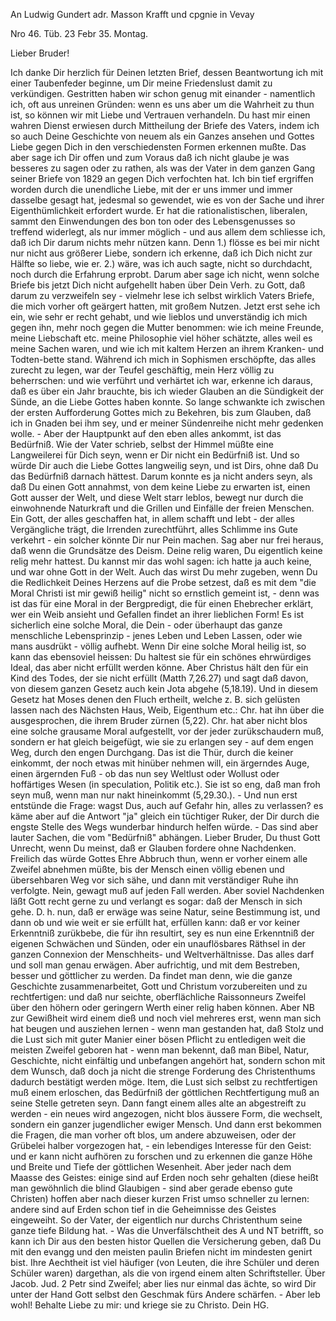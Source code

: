 An Ludwig Gundert adr. Masson Krafft und cpgnie in Vevay

Nro 46. Tüb. 23 Febr 35. Montag.

Lieber Bruder!

Ich danke Dir herzlich für Deinen letzten Brief, dessen Beantwortung ich mit einer Taubenfeder beginne, um Dir meine Friedenslust damit zu verkündigen. Gestritten haben wir schon genug mit einander - namentlich ich, oft aus unreinen Gründen: wenn es uns aber um die Wahrheit zu thun ist, so können wir mit Liebe und Vertrauen verhandeln. Du hast mir einen wahren Dienst erwiesen durch Mittheilung der Briefe des Vaters, indem ich so auch Deine Geschichte von neuem als ein Ganzes ansehen und Gottes Liebe gegen Dich in den verschiedensten Formen erkennen mußte. Das aber sage ich Dir offen und zum Voraus daß ich nicht glaube je was besseres zu sagen oder zu rathen, als was der Vater in dem ganzen Gang seiner Briefe von 1829 an gegen Dich verfochten hat. Ich bin tief ergriffen worden durch die unendliche Liebe, mit der er uns immer und immer dasselbe gesagt hat, jedesmal so gewendet, wie es von der Sache und ihrer Eigenthümlichkeit erfordert wurde. Er hat die rationalistischen, liberalen, sammt den Einwendungen des bon ton oder des Lebensgenusses so treffend widerlegt, als nur immer möglich - und aus allem dem schliesse ich, daß ich Dir darum nichts mehr nützen kann. Denn 1.) flösse es bei mir nicht nur nicht aus größerer Liebe, sondern ich erkenne, daß ich Dich nicht zur Hälfte so liebe, wie er. 2.) wäre, was ich auch sagte, nicht so durchdacht, noch durch die Erfahrung erprobt. Darum aber sage ich nicht, wenn solche Briefe bis jetzt Dich nicht aufgehellt haben über Dein Verh. zu Gott, daß darum zu verzweifeln sey - vielmehr lese ich selbst wirklich Vaters Briefe, die mich vorher oft geärgert hatten, mit großem Nutzen. Jetzt erst sehe ich ein, wie sehr er recht gehabt, und wie lieblos und unverständig ich mich gegen ihn, mehr noch gegen die Mutter benommen: wie ich meine Freunde, meine Liebschaft etc. meine Philosophie viel höher schätzte, alles weil es meine Sachen waren, und wie ich mit kaltem Herzen an ihrem Kranken- und Todten-bette stand. Während ich mich in Sophismen erschöpfte, das alles zurecht zu legen, war der Teufel geschäftig, mein Herz völlig zu beherrschen: und wie verführt und verhärtet ich war, erkenne ich daraus, daß es über ein Jahr brauchte, bis ich wieder Glauben an die Sündigkeit der Sünde, an die Liebe Gottes haben konnte. So lange schwankte ich zwischen der ersten Aufforderung Gottes mich zu Bekehren, bis zum Glauben, daß ich in Gnaden bei ihm sey, und er meiner Sündenreihe nicht mehr gedenken wolle. - Aber der Hauptpunkt auf den eben alles ankommt, ist das Bedürfniß. Wie der Vater schrieb, selbst der Himmel müßte eine Langweilerei für Dich seyn, wenn er Dir nicht ein Bedürfniß ist. Und so würde Dir auch die Liebe Gottes langweilig seyn, und ist Dirs, ohne daß Du das Bedürfniß darnach hättest. Darum konnte es ja nicht anders seyn, als daß Du einen Gott annahmst, von dem keine Liebe zu erwarten ist, einen Gott ausser der Welt, und diese Welt starr leblos, bewegt nur durch die einwohnende Naturkraft und die Grillen und Einfälle der freien Menschen. Ein Gott, der alles geschaffen hat, in allem schafft und lebt - der alles Vergängliche trägt, die Irrenden zurechtführt, alles Schlimme ins Gute verkehrt - ein solcher könnte Dir nur Pein machen. Sag aber nur frei heraus, daß wenn die Grundsätze des Deism. Deine relig waren, Du eigentlich keine relig mehr hattest. Du kannst mir das wohl sagen: ich hatte ja auch keine, und war ohne Gott in der Welt. Auch das wirst Du mehr zugeben, wenn Du die Redlichkeit Deines Herzens auf die Probe setzest, daß es mit dem "die Moral Christi ist mir gewiß heilig" nicht so ernstlich gemeint ist, - denn was ist das für eine Moral in der Bergpredigt, die für einen Ehebrecher erklärt, wer ein Weib ansieht und Gefallen findet an ihrer lieblichen Form! Es ist sicherlich eine solche Moral, die Dein - oder überhaupt das ganze menschliche Lebensprinzip - jenes Leben und Leben Lassen, oder wie mans ausdrükt - völlig aufhebt. Wenn Dir eine solche Moral heilig ist, so kann das ebensoviel heissen: Du haltest sie für ein schönes ehrwürdiges Ideal, das aber nicht erfüllt werden könne. Aber Christus hält den für ein Kind des Todes, der sie nicht erfüllt (Matth 7,26.27) und sagt daß davon, von diesem ganzen Gesetz auch kein Jota abgehe (5,18.19). Und in diesem Gesetz hat Moses denen den Fluch ertheilt, welche z. B. sich gelüsten lassen nach des Nächsten Haus, Weib, Eigenthum etc.: Chr. hat ihn über die ausgesprochen, die ihrem Bruder zürnen (5,22). Chr. hat aber nicht blos eine solche grausame Moral aufgestellt, vor der jeder zurükschaudern muß, sondern er hat gleich beigefügt, wie sie zu erlangen sey - auf dem engen Weg, durch den engen Durchgang. Das ist die Thür, durch die keiner einkommt, der noch etwas mit hinüber nehmen will, ein ärgerndes Auge, einen ärgernden Fuß - ob das nun sey Weltlust oder Wollust oder hoffärtiges Wesen (in speculation, Politik etc.). Sie ist so eng, daß man froh seyn muß, wenn man nur nakt hineinkommt (5,29.30.). - Und nun erst entstünde die Frage: wagst Dus, auch auf Gefahr hin, alles zu verlassen? es käme aber auf die Antwort "ja" gleich ein tüchtiger Ruker, der Dir durch die engste Stelle des Wegs wunderbar hindurch helfen würde. - Das sind aber lauter Sachen, die vom "Bedürfniß" abhängen. 
Lieber Bruder, Du thust Gott Unrecht, wenn Du meinst, daß er Glauben fordere ohne Nachdenken. Freilich das würde Gottes Ehre Abbruch thun, wenn er vorher einem alle Zweifel abnehmen müßte, bis der Mensch einen völlig ebenen und übersehbaren Weg vor sich sähe, und dann mit verständiger Ruhe ihn verfolgte. Nein, gewagt muß auf jeden Fall werden. Aber soviel Nachdenken läßt Gott recht gerne zu und verlangt es sogar: daß der Mensch in sich gehe. D. h. nun, daß er erwäge was seine Natur, seine Bestimmung ist, und dann ob und wie weit er sie erfüllt hat, erfüllen kann: daß er vor keiner Erkenntniß zurükbebe, die für ihn resultirt, sey es nun eine Erkenntniß der eigenen Schwächen und Sünden, oder ein unauflösbares Räthsel in der ganzen Connexion der Menschheits- und Weltverhältnisse. Das alles darf und soll man genau erwägen. Aber aufrichtig, und mit dem Bestreben, besser und göttlicher zu werden. Da findet man denn, wie die ganze Geschichte zusammenarbeitet, Gott und Christum vorzubereiten und zu rechtfertigen: und daß nur seichte, oberflächliche Raissonneurs Zweifel über den höhern oder geringern Werth einer relig haben können. Aber NB zur Gewißheit wird einem dieß und noch viel mehreres erst, wenn man sich hat beugen und ausziehen lernen - wenn man gestanden hat, daß Stolz und die Lust sich mit guter Manier einer bösen Pflicht zu entledigen weit die meisten Zweifel geboren hat - wenn man bekennt, daß man Bibel, Natur, Geschichte, nicht einfältig und unbefangen angehört hat, sondern schon mit dem Wunsch, daß doch ja nicht die strenge Forderung des Christenthums dadurch bestätigt werden möge. Item, die Lust sich selbst zu rechtfertigen muß einem erloschen, das Bedürfniß der göttlichen Rechtfertigung muß an seine Stelle getreten seyn. Dann fangt einem alles alte an abgestreift zu werden - ein neues wird angezogen, nicht blos äussere Form, die wechselt, sondern ein ganzer jugendlicher ewiger Mensch. Und dann erst bekommen die Fragen, die man vorher oft blos, um andere abzuweisen, oder der Grübelei halber vorgezogen hat, - ein lebendiges Interesse für den Geist: und er kann nicht aufhören zu forschen und zu erkennen die ganze Höhe und Breite und Tiefe der göttlichen Wesenheit. Aber jeder nach dem Maasse des Geistes: einige sind auf Erden noch sehr gehalten (diese heißt man gewöhnlich die blind Glaubigen - sind aber gerade ebenso gute Christen) hoffen aber nach dieser kurzen Frist umso schneller zu lernen: andere sind auf Erden schon tief in die Geheimnisse des Geistes eingeweiht. So der Vater, der eigentlich nur durchs Christenthum seine ganze tiefe Bildung hat. - Was die Unverfälschtheit des A und NT betrifft, so kann ich Dir aus den besten histor Quellen die Versicherung geben, daß Du mit den evangg und den meisten paulin Briefen nicht im mindesten genirt bist. Ihre Aechtheit ist viel häufiger (von Leuten, die ihre Schüler und deren Schüler waren) dargethan, als die von irgend einem alten Schriftsteller. Über Jacob. Jud. 2 Petr sind Zweifel; aber lies nur einmal das ächte, so wird Dir unter der Hand Gott selbst den Geschmak fürs Andere schärfen. - Aber leb wohl! Behalte Liebe zu mir: und kriege sie zu Christo.
 Dein HG.

